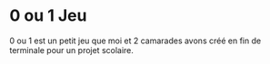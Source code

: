 # 0 ou 1 Jeu

0 ou 1 est un petit jeu que moi et 2 camarades avons créé en fin de terminale pour un projet scolaire.
